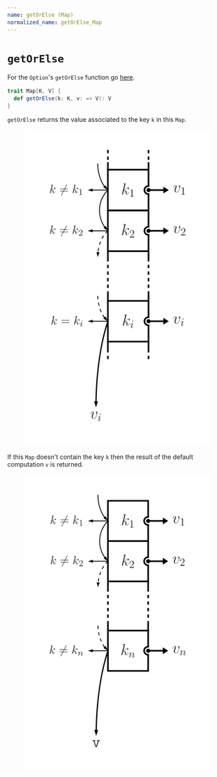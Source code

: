 ```yaml
---
name: getOrElse (Map)
normalized_name: getOrElse_Map
---
```


# `getOrElse`

For the `Option`'s `getOrElse` function go [here](./getOrElse_(Option)).

~~~ scala
trait Map[K, V] {
  def getOrElse(k: K, v: => V): V
}
~~~

`getOrElse` returns the value associated to the key `k` in this `Map`.

<figure class="diagram">
  <img src="images/getOrElse_Map.svg" alt="getOrElse function">
  <!-- <figcaption class="diagram-desc"></figcaption> -->
</figure>

If this `Map` doesn't contain the key `k` then the result of the default computation `v` is returned.

<figure class="diagram">
  <img src="images/getOrElse_Map.2.svg" alt="getOrElse function">
  <!-- <figcaption class="diagram-desc"></figcaption> -->
</figure>

